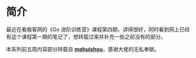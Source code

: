 # 简介
最近在看极客网的《Go 进阶训练营》课程第四期，讲得很好，同时看到网上已经有这个课程第一期的笔记了，想转载过来并补充一些之前没有的部分。

本系列前五周内容部分转载自 [**mohuishou**](https://lailin.xyz/)，感谢大佬的无私奉献。
